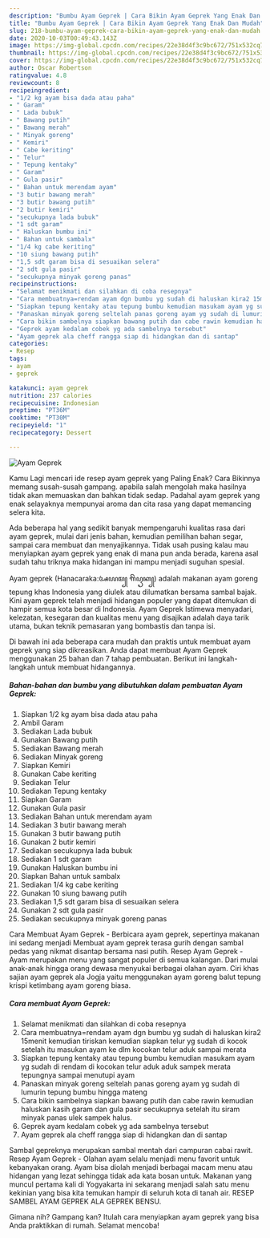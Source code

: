 ```yaml
---
description: "Bumbu Ayam Geprek | Cara Bikin Ayam Geprek Yang Enak Dan Mudah"
title: "Bumbu Ayam Geprek | Cara Bikin Ayam Geprek Yang Enak Dan Mudah"
slug: 218-bumbu-ayam-geprek-cara-bikin-ayam-geprek-yang-enak-dan-mudah
date: 2020-10-03T00:49:43.143Z
image: https://img-global.cpcdn.com/recipes/22e38d4f3c9bc672/751x532cq70/ayam-geprek-foto-resep-utama.jpg
thumbnail: https://img-global.cpcdn.com/recipes/22e38d4f3c9bc672/751x532cq70/ayam-geprek-foto-resep-utama.jpg
cover: https://img-global.cpcdn.com/recipes/22e38d4f3c9bc672/751x532cq70/ayam-geprek-foto-resep-utama.jpg
author: Oscar Robertson
ratingvalue: 4.8
reviewcount: 8
recipeingredient:
- "1/2 kg ayam bisa dada atau paha"
- " Garam"
- " Lada bubuk"
- " Bawang putih"
- " Bawang merah"
- " Minyak goreng"
- " Kemiri"
- " Cabe keriting"
- " Telur"
- " Tepung kentaky"
- " Garam"
- " Gula pasir"
- " Bahan untuk merendam ayam"
- "3 butir bawang merah"
- "3 butir bawang putih"
- "2 butir kemiri"
- "secukupnya lada bubuk"
- "1 sdt garam"
- " Haluskan bumbu ini"
- " Bahan untuk sambalx"
- "1/4 kg cabe keriting"
- "10 siung bawang putih"
- "1,5 sdt garam bisa di sesuaikan selera"
- "2 sdt gula pasir"
- "secukupnya minyak goreng panas"
recipeinstructions:
- "Selamat menikmati dan silahkan di coba resepnya"
- "Cara membuatnya=rendam ayam dgn bumbu yg sudah di haluskan kira2 15menit kemudian tiriskan kemudian siapkan telur yg sudah di kocok setelah itu masukan ayam ke dlm kocokan telur aduk sampai merata"
- "Siapkan tepung kentaky atau tepung bumbu kemudian masukam ayam yg sudah di rendam di kocokan telur aduk aduk sampek merata tepungnya sampai menutupi ayam"
- "Panaskan minyak goreng seltelah panas goreng ayam yg sudah di lumurin tepung bumbu hingga mateng"
- "Cara bikin sambelnya siapkan bawang putih dan cabe rawin kemudian haluskan kasih garam dan gula pasir secukupnya setelah itu siram minyak panas ulek sampek halus."
- "Geprek ayam kedalam cobek yg ada sambelnya tersebut"
- "Ayam geprek ala cheff rangga siap di hidangkan dan di santap"
categories:
- Resep
tags:
- ayam
- geprek

katakunci: ayam geprek 
nutrition: 237 calories
recipecuisine: Indonesian
preptime: "PT36M"
cooktime: "PT30M"
recipeyield: "1"
recipecategory: Dessert

---
```



![Ayam Geprek](https://img-global.cpcdn.com/recipes/22e38d4f3c9bc672/751x532cq70/ayam-geprek-foto-resep-utama.jpg)

Kamu Lagi mencari ide resep ayam geprek yang Paling Enak? Cara Bikinnya memang susah-susah gampang. apabila salah mengolah maka hasilnya tidak akan memuaskan dan bahkan tidak sedap. Padahal ayam geprek yang enak selayaknya mempunyai aroma dan cita rasa yang dapat memancing selera kita.

Ada beberapa hal yang sedikit banyak mempengaruhi kualitas rasa dari ayam geprek, mulai dari jenis bahan, kemudian pemilihan bahan segar, sampai cara membuat dan menyajikannya. Tidak usah pusing kalau mau menyiapkan ayam geprek yang enak di mana pun anda berada, karena asal sudah tahu triknya maka hidangan ini mampu menjadi suguhan spesial.

Ayam geprek (Hanacaraka:ꦄꦪꦩ꧀ ꦒꦼꦥꦽꦏ꧀) adalah makanan ayam goreng tepung khas Indonesia yang diulek atau dilumatkan bersama sambal bajak. Kini ayam geprek telah menjadi hidangan populer yang dapat ditemukan di hampir semua kota besar di Indonesia. Ayam Geprek Istimewa menyadari, kelezatan, kesegaran dan kualitas menu yang disajikan adalah daya tarik utama, bukan teknik pemasaran yang bombastis dan tanpa isi.


Di bawah ini ada beberapa cara mudah dan praktis untuk membuat ayam geprek yang siap dikreasikan. Anda dapat membuat Ayam Geprek menggunakan 25 bahan dan 7 tahap pembuatan. Berikut ini langkah-langkah untuk membuat hidangannya.

<!--inarticleads1-->

##### Bahan-bahan dan bumbu yang dibutuhkan dalam pembuatan Ayam Geprek:

1. Siapkan 1/2 kg ayam bisa dada atau paha
1. Ambil  Garam
1. Sediakan  Lada bubuk
1. Gunakan  Bawang putih
1. Sediakan  Bawang merah
1. Sediakan  Minyak goreng
1. Siapkan  Kemiri
1. Gunakan  Cabe keriting
1. Sediakan  Telur
1. Sediakan  Tepung kentaky
1. Siapkan  Garam
1. Gunakan  Gula pasir
1. Sediakan  Bahan untuk merendam ayam
1. Sediakan 3 butir bawang merah
1. Gunakan 3 butir bawang putih
1. Gunakan 2 butir kemiri
1. Sediakan secukupnya lada bubuk
1. Sediakan 1 sdt garam
1. Gunakan  Haluskan bumbu ini
1. Siapkan  Bahan untuk sambalx
1. Sediakan 1/4 kg cabe keriting
1. Gunakan 10 siung bawang putih
1. Sediakan 1,5 sdt garam bisa di sesuaikan selera
1. Gunakan 2 sdt gula pasir
1. Sediakan secukupnya minyak goreng panas


Cara Membuat Ayam Geprek - Berbicara ayam geprek, sepertinya makanan ini sedang menjadi Membuat ayam geprek terasa gurih dengan sambal pedas yang nikmat disantap bersama nasi putih. Resep Ayam Geprek - Ayam merupakan menu yang sangat populer di semua kalangan. Dari mulai anak-anak hingga orang dewasa menyukai berbagai olahan ayam. Ciri khas sajian ayam geprek ala Jogja yaitu menggunakan ayam goreng balut tepung krispi ketimbang ayam goreng biasa. 

<!--inarticleads2-->

##### Cara membuat Ayam Geprek:

1. Selamat menikmati dan silahkan di coba resepnya
1. Cara membuatnya=rendam ayam dgn bumbu yg sudah di haluskan kira2 15menit kemudian tiriskan kemudian siapkan telur yg sudah di kocok setelah itu masukan ayam ke dlm kocokan telur aduk sampai merata
1. Siapkan tepung kentaky atau tepung bumbu kemudian masukam ayam yg sudah di rendam di kocokan telur aduk aduk sampek merata tepungnya sampai menutupi ayam
1. Panaskan minyak goreng seltelah panas goreng ayam yg sudah di lumurin tepung bumbu hingga mateng
1. Cara bikin sambelnya siapkan bawang putih dan cabe rawin kemudian haluskan kasih garam dan gula pasir secukupnya setelah itu siram minyak panas ulek sampek halus.
1. Geprek ayam kedalam cobek yg ada sambelnya tersebut
1. Ayam geprek ala cheff rangga siap di hidangkan dan di santap


Sambal gepreknya merupakan sambal mentah dari campuran cabai rawit. Resep Ayam Geprek - Olahan ayam selalu menjadi menu favorit untuk kebanyakan orang. Ayam bisa diolah menjadi berbagai macam menu atau hidangan yang lezat sehingga tidak ada kata bosan untuk. Makanan yang muncul pertama kali di Yogyakarta ini sekarang menjadi salah satu menu kekinian yang bisa kita temukan hampir di seluruh kota di tanah air. RESEP SAMBEL AYAM GEPREK ALA GEPREK BENSU. 

Gimana nih? Gampang kan? Itulah cara menyiapkan ayam geprek yang bisa Anda praktikkan di rumah. Selamat mencoba!
